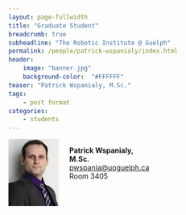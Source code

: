 ```yaml
---
layout: page-fullwidth
title: "Graduate Student"
breadcrumb: true
subheadline: "The Robotic Institute @ Guelph"
permalink: /people/patrick-wspanialy/index.html
header:
    image: "banner.jpg"
    background-color:  "#FFFFFF"
teaser: "Patrick Wspanialy, M.Sc."
tags:
    - post format
categories:
    - students
---
```


<div class="small-6 columns">
  <a href="{{site.baseurl}}/people/patrick-wspanialy/index.html"><img src="/images/patrick.jpg" /></a>
  <p><strong>Patrick Wspanialy,</strong><br />
  <strong>M.Sc.</strong><br />
  <a href="mailto:halturki@uoguelph.ca">pwspania@uoguelph.ca</a> <br />
Room 3405</p>
</div>
